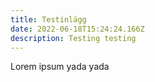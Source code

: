 ```yaml
---
title: Testinlägg
date: 2022-06-18T15:24:24.166Z
description: Testing testing
---
```

Lorem ipsum yada yada